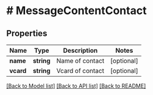 # # MessageContentContact

## Properties

Name | Type | Description | Notes
------------ | ------------- | ------------- | -------------
**name** | **string** | Name of contact | [optional]
**vcard** | **string** | Vcard of contact | [optional]

[[Back to Model list]](../../README.md#models) [[Back to API list]](../../README.md#endpoints) [[Back to README]](../../README.md)
